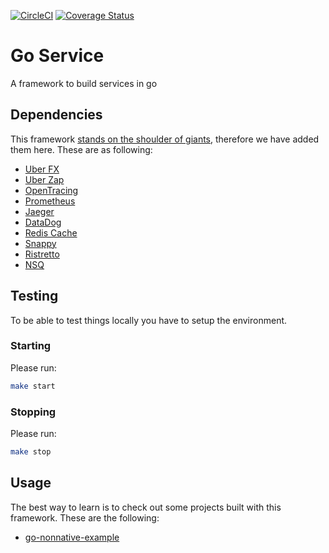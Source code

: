 [![CircleCI](https://circleci.com/gh/alexfalkowski/go-service.svg?style=svg)](https://circleci.com/gh/alexfalkowski/go-service)
[![Coverage Status](https://coveralls.io/repos/github/alexfalkowski/go-service/badge.svg?branch=master)](https://coveralls.io/github/alexfalkowski/go-service?branch=master)

# Go Service

A framework to build services in go

## Dependencies

This framework [stands on the shoulder of giants](https://en.wikipedia.org/wiki/Standing_on_the_shoulders_of_giants), therefore we have added them here. These are as following:
- [Uber FX](https://github.com/uber-go/fx)
- [Uber Zap](https://github.com/uber-go/zap)
- [OpenTracing](https://github.com/opentracing/opentracing-go)
- [Prometheus](https://github.com/prometheus/client_golang)
- [Jaeger](https://github.com/jaegertracing/jaeger)
- [DataDog](https://github.com/DataDog/dd-trace-go)
- [Redis Cache](https://github.com/go-redis/cache)
- [Snappy](https://github.com/golang/snappy)
- [Ristretto](https://github.com/dgraph-io/ristretto)
- [NSQ](https://github.com/nsqio/go-nsq)

## Testing

To be able to test things locally you have to setup the environment.

### Starting

Please run:

```sh
make start
```

### Stopping

Please run:

```sh
make stop
```

## Usage

The best way to learn is to check out some projects built with this framework. These are the following:
- [go-nonnative-example](https://github.com/alexfalkowski/go-nonnative-example)
